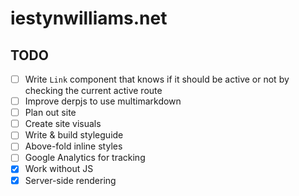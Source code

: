 # iestynwilliams.net


## TODO
- [ ] Write `Link` component that knows if it should be active or not by checking the current active route
- [ ] Improve derpjs to use multimarkdown
- [ ] Plan out site
- [ ] Create site visuals
- [ ] Write & build styleguide
- [ ] Above-fold inline styles
- [ ] Google Analytics for tracking
- [x] Work without JS
- [x] Server-side rendering